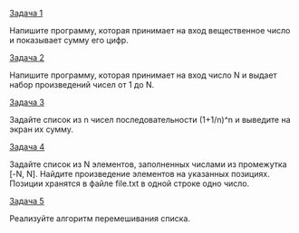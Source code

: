 [Задача 1](task_1.py)

Напишите программу, которая принимает на вход вещественное число и показывает сумму его цифр.

[Задача 2](task_2.py)

Напишите программу, которая принимает на вход число N и выдает набор произведений чисел от 1 до N.

[Задача 3](task_3.py)

Задайте список из n чисел последовательности (1+1/n)^n и выведите на экран их сумму.

[Задача 4](task_4.py)

Задайте список из N элементов, заполненных числами из промежутка [-N, N].
Найдите произведение элементов на указанных позициях.
Позиции хранятся в файле file.txt в одной строке одно число.

[Задача 5](task_5.py)

Реализуйте алгоритм перемешивания списка.